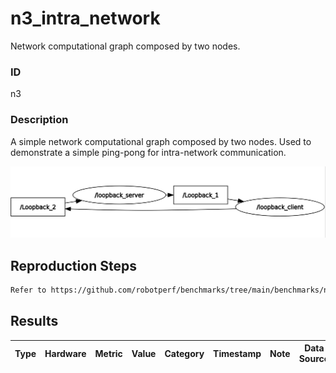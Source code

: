 # n3_intra_network

Network computational graph composed by two nodes.

### ID
n3

### Description
A simple network computational graph composed by two nodes. Used to demonstrate a simple ping-pong for intra-network communication.

![](../../../imgs/n3_intra_network.png)

## Reproduction Steps

```bash
Refer to https://github.com/robotperf/benchmarks/tree/main/benchmarks/network/n3_intra_network and review the launch files to reproduce this package.
```

## Results

| Type | Hardware | Metric | Value | Category | Timestamp | Note | Data Source |
| --- | --- | --- | --- | --- | --- | --- | --- |


